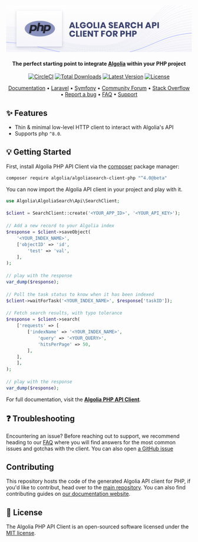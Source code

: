 <p align="center">
  <a href="https://www.algolia.com">
    <img alt="Algolia for PHP" src="https://raw.githubusercontent.com/algolia/algoliasearch-client-common/master/banners/php.png" >
  </a>

  <h4 align="center">The perfect starting point to integrate <a href="https://algolia.com" target="_blank">Algolia</a> within your PHP project</h4>

  <p align="center">
    <a href="https://circleci.com/gh/algolia/algoliasearch-client-php"><img src="https://circleci.com/gh/algolia/algoliasearch-client-php.svg?style=shield" alt="CircleCI" /></a>
    <a href="https://packagist.org/packages/algolia/algoliasearch-client-php"><img src="https://poser.pugx.org/algolia/algoliasearch-client-php/d/total.svg" alt="Total Downloads"></a>
    <a href="https://packagist.org/packages/algolia/algoliasearch-client-php"><img src="https://poser.pugx.org/algolia/algoliasearch-client-php/v/stable.svg" alt="Latest Version"></a>
    <a href="https://packagist.org/packages/algolia/algoliasearch-client-php"><img src="https://poser.pugx.org/algolia/algoliasearch-client-php/license.svg" alt="License"></a>
  </p>
</p>

<p align="center">
  <a href="https://www.algolia.com/doc/api-client/getting-started/install/php/" target="_blank">Documentation</a>  •
  <a href="https://github.com/algolia/scout-extended" target="_blank">Laravel</a>  •
  <a href="https://github.com/algolia/search-bundle" target="_blank">Symfony</a>  •
  <a href="https://discourse.algolia.com" target="_blank">Community Forum</a>  •
  <a href="http://stackoverflow.com/questions/tagged/algolia" target="_blank">Stack Overflow</a>  •
  <a href="https://github.com/algolia/algoliasearch-client-php/issues" target="_blank">Report a bug</a>  •
  <a href="https://www.algolia.com/doc/api-client/troubleshooting/faq/php/" target="_blank">FAQ</a>  •
  <a href="https://www.algolia.com/support" target="_blank">Support</a>
</p>

## ✨ Features

- Thin & minimal low-level HTTP client to interact with Algolia's API
- Supports php `^8.0`.

## 💡 Getting Started

First, install Algolia PHP API Client via the [composer](https://getcomposer.org/) package manager:

```bash
composer require algolia/algoliasearch-client-php "^4.0@beta"
```

You can now import the Algolia API client in your project and play with it.

```php
use Algolia\AlgoliaSearch\Api\SearchClient;

$client = SearchClient::create('<YOUR_APP_ID>', '<YOUR_API_KEY>');

// Add a new record to your Algolia index
$response = $client->saveObject(
    '<YOUR_INDEX_NAME>',
    ['objectID' => 'id',
        'test' => 'val',
    ],
);

// play with the response
var_dump($response);

// Poll the task status to know when it has been indexed
$client->waitForTask('<YOUR_INDEX_NAME>', $response['taskID']);

// Fetch search results, with typo tolerance
$response = $client->search(
    ['requests' => [
        ['indexName' => '<YOUR_INDEX_NAME>',
            'query' => '<YOUR_QUERY>',
            'hitsPerPage' => 50,
        ],
    ],
    ],
);

// play with the response
var_dump($response);
```

For full documentation, visit the **[Algolia PHP API Client](https://www.algolia.com/doc/api-client/getting-started/install/php/)**.

## ❓ Troubleshooting

Encountering an issue? Before reaching out to support, we recommend heading to our [FAQ](https://www.algolia.com/doc/api-client/troubleshooting/faq/php/) where you will find answers for the most common issues and gotchas with the client. You can also open [a GitHub issue](https://github.com/algolia/api-clients-automation/issues/new?assignees=&labels=&projects=&template=Bug_report.md)

## Contributing

This repository hosts the code of the generated Algolia API client for PHP, if you'd like to contribut, head over to the [main repository](https://github.com/algolia/api-clients-automation). You can also find contributing guides on [our documentation website](https://api-clients-automation.netlify.app/docs/contributing/introduction).

## 📄 License

The Algolia PHP API Client is an open-sourced software licensed under the [MIT license](LICENSE).
